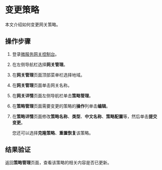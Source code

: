 # 变更策略

本文介绍如何变更网关策略。

## 操作步骤

1.  登录[微服务网关控制台](https://microgw.console.aliyun.com)。

2.  在左侧导航栏选择**网关管理**。

3.  在**网关管理**页面顶部菜单栏选择地域。

4.  在**网关管理**页面单击网关名称。

5.  在**网关详情**页面左侧导航栏单击**策略管理**。

6.  在**策略管理**页面需要变更的策略的**操作**列单击**编辑**。

7.  在**策略详情**页面修改**策略名称**、**类型**、**中文名称**、**策略配置**等，然后单击**提交变更**。

    您还可以选择**克隆策略**、**重置恢复**该策略。


## 结果验证

返回**策略管理**页面，查看该策略的相关内容是否已更新。

